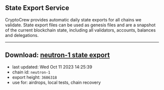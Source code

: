 ## State Export Service
CryptoCrew provides automatic daily state exports for all chains we validate. State export files can be used as genesis files and are a snapshot of the current blockchain state, including all validators, accounts, balances and delegations.

---
**Download: [neutron-1 state export](https://dl.ccvalidators.com/SERVICE/neutron/neutron-1_export_3606318.json)**
---

- last updated: Wed Oct 11 2023 14:25:39
- chain id: `neutron-1`
- export height: `3606318`
- use for: airdrops, local tests, chain recovery
